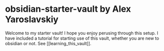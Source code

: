 # obsidian-starter-vault by Alex Yaroslavskiy
Welcome to my starter vault! I hope you enjoy perusing through this setup. I have included a tutorial for starting use of this vault, whether you are new to obsidian or not. See [[learning_this_vault]].
